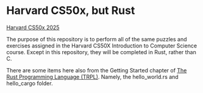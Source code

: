 # Harvard CS50x, but Rust

[Harvard CS50x 2025](https://cs50.harvard.edu/x/2025)

The purpose of this repository is to perform all of the same puzzles and exercises assigned in the Harvard CS50X Introduction to Computer Science course. Except in this repository, they will be completed in Rust, rather than C.

There are some items here also from the Getting Started chapter of [The Rust Programming Language (TRPL)](https://doc.rust-lang.org/book/). Namely, the hello_world.rs and hello_cargo folder.